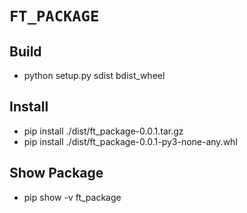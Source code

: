 # `FT_PACKAGE`

## Build
-   python setup.py sdist bdist_wheel

## Install
- pip install ./dist/ft_package-0.0.1.tar.gz
- pip install ./dist/ft_package-0.0.1-py3-none-any.whl

## Show Package
- pip show -v ft_package
